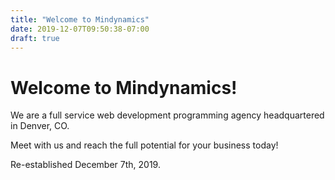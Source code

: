 ```yaml
---
title: "Welcome to Mindynamics"
date: 2019-12-07T09:50:38-07:00
draft: true
---
```


# Welcome to Mindynamics!

We are a full service web development programming agency headquartered in Denver, CO.

Meet with us and reach the full potential for your business today!

Re-established December 7th, 2019.